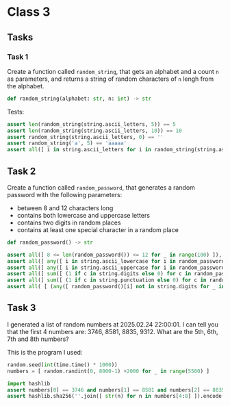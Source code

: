 # Class 3

## Tasks

### Task 1

Create a function called `random_string`, that gets an alphabet and a count `n` as parameters, and returns a string of random characters of `n` lengh from the alphabet.

```python
def random_string(alphabet: str, n: int) -> str
```

Tests:

```python
assert len(random_string(string.ascii_letters, 5)) == 5
assert len(random_string(string.ascii_letters, 10)) == 10
assert random_string(string.ascii_letters, 0) == ''
assert random_string('a', 5) == 'aaaaa'
assert all([ i in string.ascii_letters for i in random_string(string.ascii_letters, 1000) ])
```

## Task 2

Create a function called `random_password`, that generates a random password with the following parameters:
- between 8 and 12 characters long
- contains both lowercase and uppercase letters
- contains two digits in random places
- contains at least one special character in a random place

```python
def random_password() -> str
```

```python
assert all([ 8 <= len(random_password()) <= 12 for _ in range(100) ]), 'Password length must be between 8 and 12 characters'
assert all([ any([ i in string.ascii_lowercase for i in random_password() ]) for _ in range(100) ]), 'At least one lowercase letter must be in the password'
assert all([ any([ i in string.ascii_uppercase for i in random_password() ]) for _ in range(100) ]), 'At least one uppercase letter must be in the password'
assert all([ sum([ (1 if c in string.digits else 0) for c in random_password() ]) == 2 for _ in range(100) ]), 'Exactly two digits must be in the password'
assert all([ sum([ (1 if c in string.punctuation else 0) for c in random_password() ]) > 0 for _ in range(100) ]), 'At least one punctuation character must be in the password'
assert all( [ (any([ random_password()[i] not in string.digits for _ in range(100) ])) for i in range(8) ] ), 'Digits must be randomly distributed in the password'
```

## Task 3

I generated a list of random numbers at 2025.02.24 22:00:01. I can tell you that the first 4 numbers are: 3746, 8581, 8835, 9312. What are the 5th, 6th, 7th and 8th numbers?

This is the program I used:

```python
random.seed(int(time.time() * 1000))
numbers = [ random.randint(0, 8000-1) +2000 for _ in range(5500) ]
```

```python
import hashlib
assert numbers[0] == 3746 and numbers[1] == 8581 and numbers[2] == 8835 and numbers[3] == 9312
assert hashlib.sha256(''.join([ str(n) for n in numbers[4:8] ]).encode()).hexdigest() == 'aea75378bfd9e13042aec1f521ca5b0f8752eef57a729a54074bf1b52de4dd30'
```
